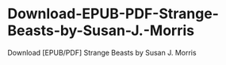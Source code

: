 # Download-EPUB-PDF-Strange-Beasts-by-Susan-J.-Morris
Download [EPUB/PDF] Strange Beasts by Susan J. Morris
